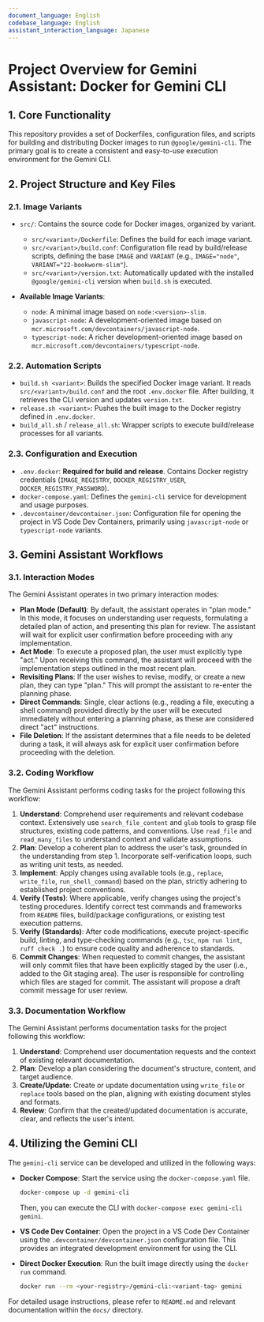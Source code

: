 ```yaml
---
document_language: English
codebase_language: English
assistant_interaction_language: Japanese
---
```

# Project Overview for Gemini Assistant: Docker for Gemini CLI

## 1. Core Functionality

This repository provides a set of Dockerfiles, configuration files, and scripts for building and distributing Docker images to run `@google/gemini-cli`. The primary goal is to create a consistent and easy-to-use execution environment for the Gemini CLI.

## 2. Project Structure and Key Files

### 2.1. Image Variants

- `src/`: Contains the source code for Docker images, organized by variant.
  - `src/<variant>/Dockerfile`: Defines the build for each image variant.
  - `src/<variant>/build.conf`: Configuration file read by build/release scripts, defining the base `IMAGE` and `VARIANT` (e.g., `IMAGE="node"`, `VARIANT="22-bookworm-slim"`).
  - `src/<variant>/version.txt`: Automatically updated with the installed `@google/gemini-cli` version when `build.sh` is executed.

- **Available Image Variants**:
  - `node`: A minimal image based on `node:<version>-slim`.
  - `javascript-node`: A development-oriented image based on `mcr.microsoft.com/devcontainers/javascript-node`.
  - `typescript-node`: A richer development-oriented image based on `mcr.microsoft.com/devcontainers/typescript-node`.

### 2.2. Automation Scripts

- `build.sh <variant>`: Builds the specified Docker image variant. It reads `src/<variant>/build.conf` and the root `.env.docker` file. After building, it retrieves the CLI version and updates `version.txt`.
- `release.sh <variant>`: Pushes the built image to the Docker registry defined in `.env.docker`.
- `build_all.sh` / `release_all.sh`: Wrapper scripts to execute build/release processes for all variants.

### 2.3. Configuration and Execution

- `.env.docker`: **Required for build and release**. Contains Docker registry credentials (`IMAGE_REGISTRY`, `DOCKER_REGISTRY_USER`, `DOCKER_REGISTRY_PASSWORD`).
- `docker-compose.yaml`: Defines the `gemini-cli` service for development and usage purposes.
- `.devcontainer/devcontainer.json`: Configuration file for opening the project in VS Code Dev Containers, primarily using `javascript-node` or `typescript-node` variants.

## 3. Gemini Assistant Workflows

### 3.1. Interaction Modes

The Gemini Assistant operates in two primary interaction modes:

- **Plan Mode (Default)**: By default, the assistant operates in "plan mode." In this mode, it focuses on understanding user requests, formulating a detailed plan of action, and presenting this plan for review. The assistant will wait for explicit user confirmation before proceeding with any implementation.
- **Act Mode**: To execute a proposed plan, the user must explicitly type "act." Upon receiving this command, the assistant will proceed with the implementation steps outlined in the most recent plan.
- **Revisiting Plans**: If the user wishes to revise, modify, or create a new plan, they can type "plan." This will prompt the assistant to re-enter the planning phase.
- **Direct Commands**: Single, clear actions (e.g., reading a file, executing a shell command) provided directly by the user will be executed immediately without entering a planning phase, as these are considered direct "act" instructions.
- **File Deletion**: If the assistant determines that a file needs to be deleted during a task, it will always ask for explicit user confirmation before proceeding with the deletion.

### 3.2. Coding Workflow

The Gemini Assistant performs coding tasks for the project following this workflow:

1. **Understand**: Comprehend user requirements and relevant codebase context. Extensively use `search_file_content` and `glob` tools to grasp file structures, existing code patterns, and conventions. Use `read_file` and `read_many_files` to understand context and validate assumptions.
2. **Plan**: Develop a coherent plan to address the user's task, grounded in the understanding from step 1. Incorporate self-verification loops, such as writing unit tests, as needed.
3. **Implement**: Apply changes using available tools (e.g., `replace`, `write_file`, `run_shell_command`) based on the plan, strictly adhering to established project conventions.
4. **Verify (Tests)**: Where applicable, verify changes using the project's testing procedures. Identify correct test commands and frameworks from `README` files, build/package configurations, or existing test execution patterns.
5. **Verify (Standards)**: After code modifications, execute project-specific build, linting, and type-checking commands (e.g., `tsc`, `npm run lint`, `ruff check .`) to ensure code quality and adherence to standards.
6. **Commit Changes**: When requested to commit changes, the assistant will only commit files that have been explicitly staged by the user (i.e., added to the Git staging area). The user is responsible for controlling which files are staged for commit. The assistant will propose a draft commit message for user review.

### 3.3. Documentation Workflow

The Gemini Assistant performs documentation tasks for the project following this workflow:

1. **Understand**: Comprehend user documentation requests and the context of existing relevant documentation.
2. **Plan**: Develop a plan considering the document's structure, content, and target audience.
3. **Create/Update**: Create or update documentation using `write_file` or `replace` tools based on the plan, aligning with existing document styles and formats.
4. **Review**: Confirm that the created/updated documentation is accurate, clear, and reflects the user's intent.

## 4. Utilizing the Gemini CLI

The `gemini-cli` service can be developed and utilized in the following ways:

- **Docker Compose**: Start the service using the `docker-compose.yaml` file.

    ```bash
    docker-compose up -d gemini-cli
    ```

    Then, you can execute the CLI with `docker-compose exec gemini-cli gemini`.
- **VS Code Dev Container**: Open the project in a VS Code Dev Container using the `.devcontainer/devcontainer.json` configuration file. This provides an integrated development environment for using the CLI.
- **Direct Docker Execution**: Run the built image directly using the `docker run` command.

    ```bash
    docker run --rm <your-registry>/gemini-cli:<variant-tag> gemini
    ```

For detailed usage instructions, please refer to `README.md` and relevant documentation within the `docs/` directory.
